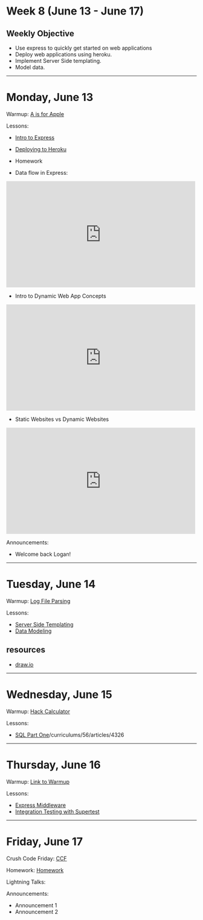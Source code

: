 # Week 8 (June 13 - June 17)
## Weekly Objective

- Use express to quickly get started on web applications
- Deploy web applications using heroku.
- Implement Server Side templating.
- Model data.

---

# Monday, June 13

Warmup: [A is for Apple](https://www.codewars.com/kata/a-for-apple)

Lessons:
- [Intro to Express](/cohorts/68/articles/3049)
- [Deploying to Heroku](/cohorts/68/articles/3065)

- Homework

- Data flow in Express:

<iframe src="https://player.vimeo.com/video/136796681?byline=0&portrait=0" width="500" height="281" frameborder="0" webkitallowfullscreen mozallowfullscreen allowfullscreen></iframe>

- Intro to Dynamic Web App Concepts

<iframe src="https://player.vimeo.com/video/136579022?byline=0&portrait=0" width="500" height="281" frameborder="0" webkitallowfullscreen mozallowfullscreen allowfullscreen></iframe>

- Static Websites vs Dynamic Websites

<iframe src="https://player.vimeo.com/video/136582439?byline=0&portrait=0" width="500" height="281" frameborder="0" webkitallowfullscreen mozallowfullscreen allowfullscreen></iframe>

Announcements:
- Welcome back Logan!

---

# Tuesday, June 14

Warmup: [Log File Parsing](https://github.com/gSchool/js-node-log-file-parsing)

Lessons:
- [Server Side Templating](https://github.com/gSchool/server-side-templating)
- [Data Modeling](https://github.com/rogerwschmidt/data-modeling)

## resources
- [draw.io](https://www.draw.io/)

---

# Wednesday, June 15

Warmup: [Hack Calculator](https://github.com/gSchool/challenges/tree/master/Node/hack-calculator)

Lessons:
- [SQL Part One](/redirects/articles/4326)/curriculums/56/articles/4326

---

# Thursday, June 16

Warmup: [Link to Warmup](http://github.com/gSchool)

Lessons:
- [Express Middleware](/cohorts/68/student_dashboard)
- [Integration Testing with Supertest](/cohorts/68/student_dashboard)

---

# Friday, June 17

Crush Code Friday: [CCF](/cohorts/68/student_dashboard)

Homework: [Homework](/cohorts/68/student_dashboard)

Lightning Talks:

Announcements:
- Announcement 1
- Announcement 2
